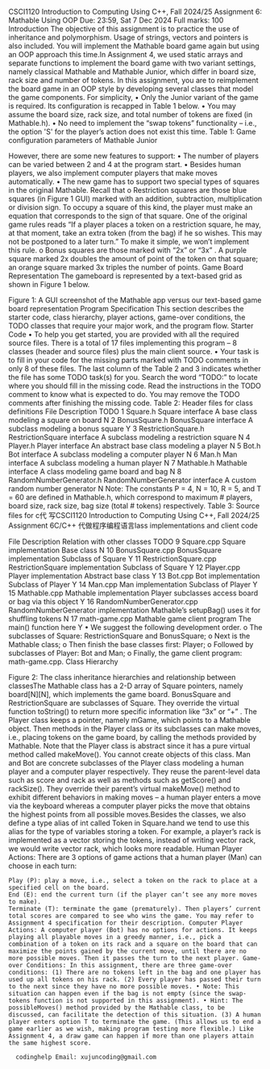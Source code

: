  CSCI1120 Introduction to Computing Using C++, Fall 2024/25 Assignment 6: Mathable Using OOP Due: 23:59, Sat 7 Dec 2024 Full marks: 100 Introduction The objective of this assignment is to practice the use of inheritance and polymorphism. Usage of strings, vectors and pointers is also included. You will implement the Mathable board game again but using an OOP approach this time.In Assignment 4, we used static arrays and separate functions to implement the board game with two variant settings, namely classical Mathable and Mathable Junior, which differ in board size, rack size and number of tokens. In this assignment, you are to reimplement the board game in an OOP style by developing several classes that model the game components. For simplicity, • Only the Junior variant of the game is required. Its configuration is recapped in Table 1 below. • You may assume the board size, rack size, and total number of tokens are fixed (in Mathable.h). • No need to implement the “swap tokens” functionality – i.e., the option 'S' for the player’s action does not exist this time. Table 1: Game configuration parameters of Mathable Junior

However, there are some new features to support: • The number of players can be varied between 2 and 4 at the program start. • Besides human players, we also implement computer players that make moves automatically. • The new game has to support two special types of squares in the original Mathable. Recall that o Restriction squares are those blue squares (in Figure 1 GUI) marked with an addition, subtraction, multiplication or division sign. To occupy a square of this kind, the player must make an equation that corresponds to the sign of that square. One of the original game rules reads “If a player places a token on a restriction square, he may, at that moment, take an extra token (from the bag) if he so wishes. This may not be postponed to a later turn.” To make it simple, we won’t implement this rule. o Bonus squares are those marked with “2x” or “3x” . A purple square marked 2x doubles the amount of point of the token on that square; an orange square marked 3x triples the number of points. Game Board Representation The gameboard is represented by a text-based grid as shown in Figure 1 below.

Figure 1: A GUI screenshot of the Mathable app versus our text-based game board representation Program Specification This section describes the starter code, class hierarchy, player actions, game-over conditions, the TODO classes that require your major work, and the program flow. Starter Code • To help you get started, you are provided with all the required source files. There is a total of 17 files implementing this program – 8 classes (header and source files) plus the main client source. • Your task is to fill in your code for the missing parts marked with TODO comments in only 8 of these files. The last column of the Table 2 and 3 indicates whether the file has some TODO task(s) for you. Search the word “TODO:” to locate where you should fill in the missing code. Read the instructions in the TODO comment to know what is expected to do. You may remove the TODO comments after finishing the missing code. Table 2: Header files for class definitions File Description TODO 1 Square.h Square interface A base class modeling a square on board N 2 BonusSquare.h BonusSquare interface A subclass modeling a bonus square Y 3 RestrictionSquare.h RestrictionSquare interface A subclass modeling a restriction square N 4 Player.h Player interface An abstract base class modeling a player N 5 Bot.h Bot interface A subclass modeling a computer player N 6 Man.h Man interface A subclass modeling a human player N 7 Mathable.h Mathable interface A class modeling game board and bag N 8 RandomNumberGenerator.h RandomNumberGenerator interface A custom random number generator N Note: The constants P = 4, N = 10, R = 5, and T = 60 are defined in Mathable.h, which correspond to maximum # players, board size, rack size, bag size (total # tokens) respectively. Table 3: Source files for c代 写CSCI1120 Introduction to Computing Using C++, Fall 2024/25 Assignment 6C/C++ 代做程序编程语言lass implementations and client code

File Description Relation with other classes TODO 9 Square.cpp Square implementation Base class N 10 BonusSquare.cpp BonusSquare implementation Subclass of Square Y 11 RestrictionSquare.cpp RestrictionSquare implementation Subclass of Square Y 12 Player.cpp Player implementation Abstract base class Y 13 Bot.cpp Bot implementation Subclass of Player Y 14 Man.cpp Man implementation Subclass of Player Y 15 Mathable.cpp Mathable implementation Player subclasses access board or bag via this object Y 16 RandomNumberGenerator.cpp RandomNumberGenerator implementation Mathable’s setupBag() uses it for shuffling tokens N 17 math-game.cpp Mathable game client program The main() function here Y • We suggest the following development order. o The subclasses of Square: RestrictionSquare and BonusSquare; o Next is the Mathable class; o Then finish the base classes first: Player; o Followed by subclasses of Player: Bot and Man; o Finally, the game client program: math-game.cpp. Class Hierarchy

Figure 2: The class inheritance hierarchies and relationship between classesThe Mathable class has a 2-D array of Square pointers, namely board[N][N], which implements the game board. BonusSquare and RestrictionSquare are subclasses of Square. They override the virtual function toString() to return more specific information like “3x” or “+” . The Player class keeps a pointer, namely mGame, which points to a Mathable object. Then methods in the Player class or its subclasses can make moves, i.e., placing tokens on the game board, by calling the methods provided by Mathable. Note that the Player class is abstract since it has a pure virtual method called makeMove(). You cannot create objects of this class. Man and Bot are concrete subclasses of the Player class modeling a human player and a computer player respectively. They reuse the parent-level data such as score and rack as well as methods such as getScore() and rackSize(). They override their parent’s virtual makeMove() method to exhibit different behaviors in making moves – a human player enters a move via the keyboard whereas a computer player picks the move that obtains the highest points from all possible moves.Besides the classes, we also define a type alias of int called Token in Square.hand we tend to use this alias for the type of variables storing a token. For example, a player’s rack is implemented as a vector storing the tokens, instead of writing vector rack, we would write vector rack, which looks more readable. Human Player Actions: There are 3 options of game actions that a human player (Man) can choose in each turn:

    Play (P): play a move, i.e., select a token on the rack to place at a specified cell on the board.
    End (E): end the current turn (if the player can’t see any more moves to make).
    Terminate (T): terminate the game (prematurely). Then players’ current total scores are compared to see who wins the game. You may refer to Assignment 4 specification for their description. Computer Player Actions: A computer player (Bot) has no options for actions. It keeps playing all playable moves in a greedy manner, i.e., pick a combination of a token on its rack and a square on the board that can maximize the points gained by the current move, until there are no more possible moves. Then it passes the turn to the next player. Game-over Conditions: In this assignment, there are three game-over conditions: (1) There are no tokens left in the bag and one player has used up all tokens on his rack. (2) Every player has passed their turn to the next since they have no more possible moves. • Note: This situation can happen even if the bag is not empty (since the swap-tokens function is not supported in this assignment). • Hint: The possibleMoves() method provided by the Mathable class, to be discussed, can facilitate the detection of this situation. (3) A human player enters option T to terminate the game. (This allows us to end a game earlier as we wish, making program testing more flexible.) Like Assignment 4, a draw game can happen if more than one players attain the same highest score.

      codinghelp Email: xujuncoding@gmail.com
